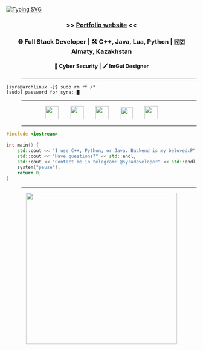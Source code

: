 <a href="https://git.io/typing-svg"><img src="https://readme-typing-svg.demolab.com?font=Inter&weight=700&size=60&pause=1000&color=F7F7F7&center=true&vCenter=true&random=true&width=1020&height=60&lines=Syra+Developer" alt="Typing SVG" /></a>
<h3 align="center">>> <a href="https://syradeveloper.github.io/2501">Portfolio website</a> <<</h3>

<h3 align="center"> 🌐 Full Stack Developer | 🛠️ C++, Java, Lua, Python | 🇰🇿 Almaty, Kazakhstan </h3>
<h4 align="center"> 🔐 Cyber Security | 🖌 ImGui Designer </h4>

> ** **
```
[syra@archlinux ~]$ sudo rm rf /*
[sudo] password for syra: █
```
> ** **

<div align="center">

  [<img src="https://www.svgrepo.com/download/448261/youtube.svg" width="35">](https://www.youtube.com/@SyraDeveloper) &nbsp;&nbsp;&nbsp;&nbsp;&nbsp;&nbsp;
  [<img src="https://www.svgrepo.com/download/353655/discord-icon.svg" width="35">](https://discordapp.com/users/518694588609986572/) &nbsp;&nbsp;&nbsp;&nbsp;&nbsp;&nbsp;
  [<img src="https://avatars.githubusercontent.com/u/169077550?s=200&v=4" width="35">](https://github.com/TFZO) &nbsp;&nbsp;&nbsp;&nbsp;&nbsp;&nbsp;
  [<img src="https://logodownload.org/wp-content/uploads/2017/11/telegram-logo-9.png" width="32">](https://t.me/syradeveloper) &nbsp;&nbsp;&nbsp;&nbsp;&nbsp;&nbsp;
  [<img src="https://www.svgrepo.com/show/444835/mail-send.svg" width="35">](mailto:syradeveloper@gmail.com) 

</div>

> ** **
```cpp
#include <iostream>

int main() {
    std::cout << "I use C++, Python, or Java. Backend is my beloved:P" << std::endl;
    std::cout << "Have questions?" << std::endl;
    std::cout << "Contact me in telegram: @syradeveloper" << std::endl;
    system("pause");
    return 0;
}
```

> ** **

<p align="center" >
    <img src='https://github-readme-stats.vercel.app/api?username=syradeveloper&show_icons=true&theme=tokyonight&rank_icon=github' width='400'>
</p>
